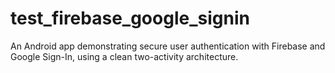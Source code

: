 # test_firebase_google_signin
An Android app demonstrating secure user authentication with Firebase and Google Sign-In, using a clean two-activity architecture.
